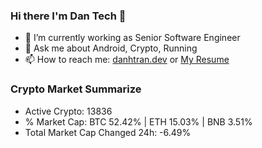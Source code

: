 ### Hi there I'm Dan Tech 👋

- 🔭 I’m currently working as Senior Software Engineer
- 💬 Ask me about Android, Crypto, Running 
- 📫 How to reach me: <a href="https://danhtran.dev" target="_blank">danhtran.dev</a> or <a href="Dan-Resume.pdf" target="_blank">My Resume</a>

### Crypto Market Summarize
- Active Crypto: 13836
- % Market Cap: BTC 52.42% | ETH 15.03% | BNB 3.51%
- Total Market Cap Changed 24h: -6.49%
